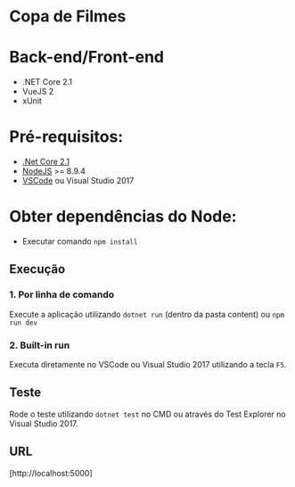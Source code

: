 # Copa de Filmes

# Back-end/Front-end
- .NET Core 2.1
- VueJS 2
- xUnit

# Pré-requisitos:
 * [.Net Core 2.1](https://www.microsoft.com/net/download/windows)
 * [NodeJS](https://nodejs.org/) >= 8.9.4
 * [VSCode](https://code.visualstudio.com/) ou Visual Studio 2017
 
# Obter dependências do Node:
 * Executar comando `npm install`

## Execução

### 1. Por linha de comando
Execute a aplicação utilizando `dotnet run` (dentro da pasta content) ou `npm run dev`
 
### 2. Built-in run
Executa diretamente no VSCode ou Visual Studio 2017 utilizando a tecla `F5`.

## Teste
Rode o teste utilizando `dotnet test` no CMD ou através do Test Explorer no Visual Studio 2017.

## URL
[http://localhost:5000]

